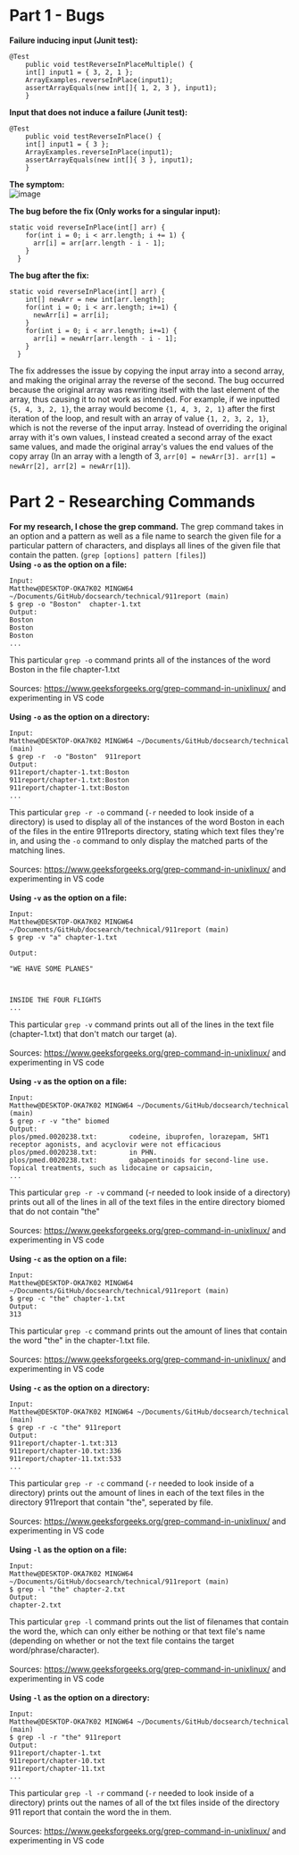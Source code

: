 # Part 1 - Bugs
**Failure inducing input (Junit test):**
```
@Test 
	public void testReverseInPlaceMultiple() {
    int[] input1 = { 3, 2, 1 };
    ArrayExamples.reverseInPlace(input1);
    assertArrayEquals(new int[]{ 1, 2, 3 }, input1);
	}
```

**Input that does not induce a failure (Junit test):**
```
@Test 
	public void testReverseInPlace() {
    int[] input1 = { 3 };
    ArrayExamples.reverseInPlace(input1);
    assertArrayEquals(new int[]{ 3 }, input1);
	}
```

**The symptom:** 
<br>
![image](https://github.com/matt0923/cse15l-lab-reports/assets/74699880/bde4d0c5-7203-4638-a398-5982194df044)

**The bug before the fix (Only works for a singular input):**
```
static void reverseInPlace(int[] arr) {
    for(int i = 0; i < arr.length; i += 1) {
      arr[i] = arr[arr.length - i - 1];
    }
  }
```

**The bug after the fix:**
```
static void reverseInPlace(int[] arr) {
    int[] newArr = new int[arr.length];
    for(int i = 0; i < arr.length; i+=1) {
      newArr[i] = arr[i];
    }
    for(int i = 0; i < arr.length; i+=1) {
      arr[i] = newArr[arr.length - i - 1];
    }
  }

```
The fix addresses the issue by copying the input array into a second array, and making the original array the reverse of the second. The bug occurred because the original array was rewriting itself with the last element of the array, thus causing it to not work as intended. For example, if we inputted ```{5, 4, 3, 2, 1}```, the array would become ```{1, 4, 3, 2, 1}``` after the first iteration of the loop, and result with an array of value ```{1, 2, 3, 2, 1}```, which is not the reverse of the input array. Instead of overriding the original array with it's own values, I instead created a second array of the exact same values, and made the original array's values the end values of the copy array (In an array with a length of 3, ```arr[0] = newArr[3]. arr[1] = newArr[2], arr[2] = newArr[1]```).

# Part 2 - Researching Commands
**For my research, I chose the grep command.**
The grep command takes in an option and a pattern as well as a file name to search the given file for a particular pattern of characters, and displays all lines of the given file that contain the patten. (```grep [options] pattern [files]```)
<br>
**Using ```-o``` as the option on a file:**
```
Input: 
Matthew@DESKTOP-OKA7K02 MINGW64 ~/Documents/GitHub/docsearch/technical/911report (main)
$ grep -o "Boston"  chapter-1.txt
Output:
Boston
Boston
Boston
...
```
This particular ```grep -o``` command  prints all of the instances of the word Boston in the file chapter-1.txt <br>
<br>
Sources: https://www.geeksforgeeks.org/grep-command-in-unixlinux/ and experimenting in VS code
<br>
<br> 
**Using ```-o``` as the option on a directory:**
```
Input:
Matthew@DESKTOP-OKA7K02 MINGW64 ~/Documents/GitHub/docsearch/technical (main)
$ grep -r  -o "Boston"  911report
Output:
911report/chapter-1.txt:Boston
911report/chapter-1.txt:Boston
911report/chapter-1.txt:Boston
...
```
This particular ```grep -r -o``` command (```-r``` needed to look inside of a directory) is used to display all of the instances of the word Boston in each of the files in the entire 911reports directory, stating which text files they're in, and using the ```-o``` command to only display the matched parts of the matching lines. <br>
<br>
Sources: https://www.geeksforgeeks.org/grep-command-in-unixlinux/ and experimenting in VS code
<br>
<br>
**Using ```-v``` as the option on a file:**
```
Input: 
Matthew@DESKTOP-OKA7K02 MINGW64 ~/Documents/GitHub/docsearch/technical/911report (main)
$ grep -v "a" chapter-1.txt

Output:

"WE HAVE SOME PLANES"



INSIDE THE FOUR FLIGHTS
...
```
This particular ```grep -v``` command prints out all of the lines in the text file (chapter-1.txt) that don't match our target (a). <br>
<br>
Sources: https://www.geeksforgeeks.org/grep-command-in-unixlinux/ and experimenting in VS code
<br>
<br>
**Using ```-v``` as the option on a file:**
```
Input: 
Matthew@DESKTOP-OKA7K02 MINGW64 ~/Documents/GitHub/docsearch/technical (main)
$ grep -r -v "the" biomed
Output:
plos/pmed.0020238.txt:        codeine, ibuprofen, lorazepam, 5HT1 receptor agonists, and acyclovir were not efficacious
plos/pmed.0020238.txt:        in PHN.
plos/pmed.0020238.txt:        gabapentinoids for second-line use. Topical treatments, such as lidocaine or capsaicin,
...
```
This particular ```grep -r -v``` command (-r needed to look inside of a directory) prints out all of the lines in all of the text files in the entire directory biomed that do not contain "the" <br>
<br>
Sources: https://www.geeksforgeeks.org/grep-command-in-unixlinux/ and experimenting in VS code
<br>
<br>
**Using ```-c``` as the option on a file:**
```
Input:
Matthew@DESKTOP-OKA7K02 MINGW64 ~/Documents/GitHub/docsearch/technical/911report (main)
$ grep -c "the" chapter-1.txt
Output:
313
```
This particular ```grep -c``` command prints out the amount of lines that contain the word "the" in the chapter-1.txt file. <br>
<br>
Sources: https://www.geeksforgeeks.org/grep-command-in-unixlinux/ and experimenting in VS code
<br>
<br>
**Using ```-c``` as the option on a directory:**
```
Input: 
Matthew@DESKTOP-OKA7K02 MINGW64 ~/Documents/GitHub/docsearch/technical (main)
$ grep -r -c "the" 911report
Output:
911report/chapter-1.txt:313
911report/chapter-10.txt:336
911report/chapter-11.txt:533
...
```
This particular ```grep -r -c``` command (```-r``` needed to look inside of a directory) prints out the amount of lines in each of the text files in the directory 911report that contain "the", seperated by file. <br>
<br>
Sources: https://www.geeksforgeeks.org/grep-command-in-unixlinux/ and experimenting in VS code
<br>
<br>
**Using ```-l``` as the option on a file:**
```
Input:
Matthew@DESKTOP-OKA7K02 MINGW64 ~/Documents/GitHub/docsearch/technical/911report (main)
$ grep -l "the" chapter-2.txt
Output:
chapter-2.txt
```
This particular ```grep -l``` command prints out the list of filenames that contain the word the, which can only either be nothing or that text file's name (depending on whether or not the text file contains the target word/phrase/character).
<br>
<br>
Sources: https://www.geeksforgeeks.org/grep-command-in-unixlinux/ and experimenting in VS code
<br>
<br>
**Using ```-l``` as the option on a directory:**
```
Input: 
Matthew@DESKTOP-OKA7K02 MINGW64 ~/Documents/GitHub/docsearch/technical (main)
$ grep -l -r "the" 911report
Output:
911report/chapter-1.txt
911report/chapter-10.txt
911report/chapter-11.txt
...
```
This particular ```grep -l -r``` command (```-r``` needed to look inside of a directory) prints out the names of all of the txt files inside of the directory 911 report that contain the word the in them. 
<br>
<br>
Sources: https://www.geeksforgeeks.org/grep-command-in-unixlinux/ and experimenting in VS code
<br>
